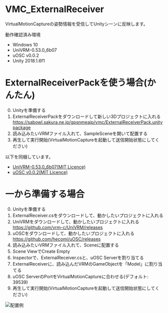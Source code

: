 # VMC_ExternalReceiver
VirtualMotionCaptureの姿勢情報を受信してUnityシーンに反映します。

動作確認済み環境
+ Windows 10
+ UniVRM-0.53.0_6b07
+ uOSC v0.0.2
+ Unity 2018.1.6f1

# ExternalReceiverPackを使う場合(かんたん)
0. Unityを準備する
1. ExternalReceiverPackをダウンロードして新しい3Dプロジェクトに入れる
https://sabowl.sakura.ne.jp/gpsnmeajp/vmc/ExternalReceiverPack.unitypackage
2. 読み込みたいVRMファイル入れて、SampleSceneを開いて配置する
3. 再生して実行開始(VirtualMotionCaptureを起動して送信開始状態にしてください)

以下を同梱しています。
+ [UniVRM-0.53.0_6b07(MIT Licence)](https://github.com/vrm-c/UniVRM/blob/master/LICENSE.txt)
+ [uOSC v0.0.2(MIT Licence)](https://github.com/hecomi/uOSC/blob/master/README.md)

# 一から準備する場合
0. Unityを準備する
1. ExternalReceiver.csをダウンロードして、動かしたいプロジェクトに入れる
2. UniVRMをダウンロードして、動かしたいプロジェクトに入れる  
https://github.com/vrm-c/UniVRM/releases
3. uOSCをダウンロードして、動かしたいプロジェクトに入れる  
https://github.com/hecomi/uOSC/releases
4. 読み込みたいVRMファイル入れて、Sceneに配置する
5. Scene ViewでCreate Empty
6. Inspectorで、ExternalReceiver.csと、uOSC Serverを割り当てる
7. ExternalReceiverに、読み込んだVRMのGameObjectを「Model」に割り当てる
8. uOSC ServerのPortをVirtualMotionCaptureに合わせる(デフォルト: 39539)
9. 再生して実行開始(VirtualMotionCaptureを起動して送信開始状態にしてください)

![配置例](https://github.com/gpsnmeajp/VMC_ExternalReceiver/blob/README-image/img1.png?raw=true)
